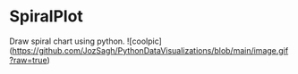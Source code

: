 # SpiralPlot
Draw spiral chart using python.
![coolpic] (https://github.com/JozSagh/PythonDataVisualizations/blob/main/image.gif?raw=true)
